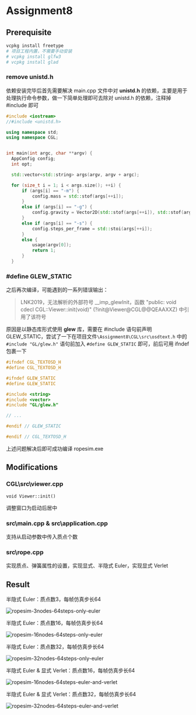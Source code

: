 # Assignment8

## Prerequisite

```bash
vcpkg install freetype
# 项目工程内置，不需要手动安装
# vcpkg install glfw3
# vcpkg install glad
```

### remove unistd.h

依赖安装完毕后首先需要解决 main.cpp 文件中对 **unistd.h** 的依赖，主要是用于处理执行命令参数，做一下简单处理即可去除对 unistd.h 的依赖，注释掉 #include 即可

```c++
#include <iostream>
//#include <unistd.h>

using namespace std;
using namespace CGL;


int main(int argc, char **argv) {
  AppConfig config;
  int opt;

  std::vector<std::string> args(argv, argv + argc);

  for (size_t i = 1; i < args.size(); ++i) {
      if (args[i] == "-m") {
          config.mass = std::stof(args[++i]);
      }
      else if (args[i] == "-g") {
          config.gravity = Vector2D(std::stof(args[++i]), std::stof(args[++i]));
      }
      else if (args[i] == "-s") {
          config.steps_per_frame = std::stoi(args[++i]);
      }
      else {
          usage(argv[0]);
          return 1;
      }
  }
```

### #define GLEW_STATIC

之后再次编译，可能遇到的一系列错误输出：

> LNK2019，无法解析的外部符号 __imp_glewInit，函数 "public: void cdecl CGL::Viewer::init(void)" (?init@Viewer@CGL@@QEAAXXZ) 中引用了该符号

原因是以静态库形式使用 **glew** 库，需要在 #include 语句前声明 GLEW_STATIC，尝试了一下在项目文件`\Assignment8\CGL\src\osdtext.h` 中的 `#include "GL/glew.h"` 语句前加入 `#define GLEW_STATIC` 即可，前后可用 ifndef 包裹一下

```c++
#ifndef CGL_TEXTOSD_H
#define CGL_TEXTOSD_H

#ifndef GLEW_STATIC
#define GLEW_STATIC

#include <string>
#include <vector>
#include "GL/glew.h"

// ...

#endif // GLEW_STATIC

#endif // CGL_TEXTOSD_H

```

上述问题解决后即可成功编译 ropesim.exe

## Modifications

### CGL\src\viewer.cpp

`void Viewer::init()`

调整窗口为启动后居中

### src\main.cpp & src\application.cpp

支持从启动参数中传入质点个数

### src\rope.cpp

实现质点、弹簧属性的设置，实现显式、半隐式 Euler，实现显式 Verlet

## Result

半隐式 Euler：质点数3，每帧仿真步长64

![ropesim-3nodes-64steps-only-euler](https://s2.loli.net/2024/06/05/lh3QbmCdAILDWow.gif)

半隐式 Euler：质点数16，每帧仿真步长64

![ropesim-16nodes-64steps-only-euler](https://s2.loli.net/2024/06/05/vcxkBm6HFJNWuTC.gif)

半隐式 Euler：质点数32，每帧仿真步长64

![ropesim-32nodes-64steps-only-euler](https://s2.loli.net/2024/06/05/RxKv2csJokSXQdh.gif)

半隐式 Euler & 显式 Verlet：质点数16，每帧仿真步长64

![ropesim-16nodes-64steps-euler-and-verlet](https://s2.loli.net/2024/06/05/QkF19HJ4DCiEWPc.gif)

半隐式 Euler & 显式 Verlet：质点数32，每帧仿真步长64

![ropesim-32nodes-64steps-euler-and-verlet](https://s2.loli.net/2024/06/05/3B1q5IdzViPTlYo.gif)

